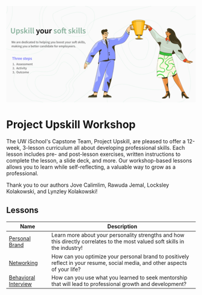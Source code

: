 <img
  src="photos/banner.png"
/>

# Project Upskill Workshop

The UW iSchool's Capstone Team, Project Upskill, are pleased to offer a 12-week, 3-lesson curriculum all about developing professional skills. Each lesson includes pre- and post-lesson exercises, written instructions to complete the lesson, a slide deck, and more. Our workshop-based lessons allows you to learn while self-reflecting, a valuable way to grow as a professional.

Thank you to our authors Jove Calimlim, Rawuda Jemal, Locksley Kolakowski, and Lynzley Kolakowski!

## Lessons
| Name      | Description |
| ----------- | ----------- |
| [Personal Brand](https://github.com/lynzley/project-upskill-workshop/tree/main/Lesson%202/LinkedIn)      | Learn more about your personality strengths and how this directly correlates to the most valued soft skills in the industry!       |
| [Networking](https://github.com/lynzley/project-upskill-workshop/tree/main/Lesson%203)    | How can you optimize your personal brand to positively reflect in your resume, social media, and other aspects of your life?        |
| [Behavioral Interview](https://github.com/lynzley/project-upskill-workshop/blob/main/Lesson%203)    | How can you use what you learned to seek mentorship that will lead to professional growth and development?        |
